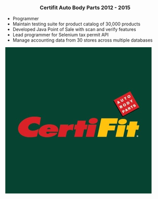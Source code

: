 <div class="well">
  <div class="row">
    <div class="col-md-8">
      <h3>
        <center>Certifit Auto Body Parts 2012 - 2015</center>
      </h3>
      <ul class="list-group">
        <li class="list-group-item">
          Programmer          
        </li>
        <li class="list-group-item">
          Maintain testing suite for product catalog of 30,000 products
        </li>
        <li class="list-group-item">
          Developed Java Point of Sale with scan and verify features
        </li>
        <li class="list-group-item">
          Lead programmer for Selenium tax permit API
        </li>
        <li class="list-group-item">
          Manage accounting data from 30 stores across multiple databases
        </li>
      </ul>
    </div>
    <div class="col-md-4 vcenter">
      <img class="img-responsive" src="/assets/certifit.jpg" alt="Certifit">
    </div>
  </div>
</div>
